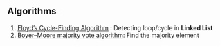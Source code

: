 ## Algorithms
1. [Floyd’s Cycle-Finding Algorithm](https://www.geeksforgeeks.org/detect-loop-in-a-linked-list/) : Detecting loop/cycle in **Linked List**
2. [Boyer–Moore majority vote algorithm](https://en.wikipedia.org/wiki/Boyer%E2%80%93Moore_majority_vote_algorithmw): Find the majority element
